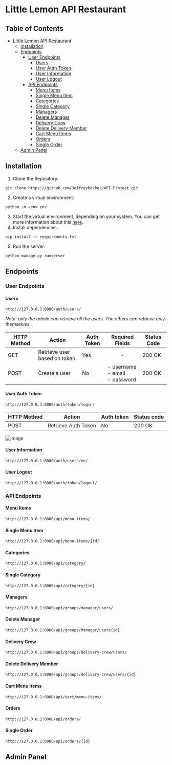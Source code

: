 # Little Lemon API Restaurant

## Table of Contents
* [Little Lemon API Restaurant](#little-lemon-api-restaurant)
    * [Installation](#installation)
    * [Endpoints](#endpoints)
        * [User Endpoints](#user-endpoints)
           * [Users](#users)
           * [User Auth Token](#user-auth-token)
           * [User Information](#user-information)
           * [User Logout](#user-logout)
        * [API Endpoints](#api-endpoints)
           * [Menu Items](#menu-items)
           * [Single Menu Item](#single-menu-item)
           * [Categories](#categories)
           * [Single Category](#single-category)
           * [Managers](#managers)
           * [Delete Manager](#delete-manager)
           * [Delivery Crew](#delivery-crew)
           * [Delete Delivery Member](#delete-delivery-member)
           * [Cart Menu Items](#cart-menu-items)
           * [Orders](#orders)
           * [Single Order](#single-order)
    * [Admin Panel](#admin-panel)

## Installation
1. Clone the Repository:
```
git clone https://github.com/Jeffreybekker/API-Project.git
```
2. Create a virtual environment:
```
python -m venv env
```
3. Start the virtual environment, depending on your system. You can get more information about this <a href="https://docs.python.org/3/tutorial/venv.html">here</a>.
4. Install dependencies:
```
pip install -r requirements.txt
```
5. Run the server:
```
python manage.py runserver
```
## Endpoints
### User Endpoints
#### Users
```
http://127.0.0.1:8000/auth/users/
```
*Note: only the admin can retrieve all the users. The others can retrieve only themselves.*
<table>
	<thead>
		<tr>
			<th>HTTP Method</th>
			<th>Action</th>
			<th>Auth Token</th>
			<th>Required Fields</th>
			<th>Status Code</th>
		</tr>
	</thead>
	<tbody>
		<tr>
			<td>GET</td>
			<td>Retrieve user based on token</td>
			<td>Yes</td>
			<th>-</th>
			<td>200 OK</td>
		</tr>
		<tr>
			<td>POST</td>
			<td>Create a user</td>
			<td>No</td>
			<td>- username<br>- email<br>- password</td>
			<td>200 OK</td>
		</tr>
	</tbody>
</table>

#### User Auth Token
```
http://127.0.0.1:8000/auth/token/login/
```
<table>
	<thead>
		<tr>
			<th>HTTP Method</th>
			<th>Action</th>
			<th>Auth token</th>
			<th>Status code</th>
		</tr>
	</thead>
	<tbody>
		<tr>
			<td>POST</td>
			<td>Retrieve Auth Token</td>
			<td>No</td>
			<td>200 OK</td>
		</tr>
	</tbody>
</table>

![image](https://github.com/user-attachments/assets/15e1f94c-e61b-404c-a85c-5e7a1c9ed16b)

#### User Information
```
http://127.0.0.1:8000/auth/users/me/
```
#### User Logout
```
http://127.0.0.1:8000/auth/token/logout/
```
### API Endpoints
#### Menu Items
```
http://127.0.0.1:8000/api/menu-items/
```
#### Single Menu Item
```
http://127.0.0.1:8000/api/menu-items/{id}
```
#### Categories
```
http://127.0.0.1:8000/api/category/
```
#### Single Category
```
http://127.0.0.1:8000/api/category/{id}
```
#### Managers
```
http://127.0.0.1:8000/api/groups/manager/users/
```
#### Delete Manager
```
http://127.0.0.1:8000/api/groups/manager/users{id}
```
#### Delivery Crew
```
http://127.0.0.1:8000/api/groups/delivery-crew/users/
```
#### Delete Delivery Member
```
http://127.0.0.1:8000/api/groups/delivery-crew/users/{id}
```
#### Cart Menu Items
```
http://127.0.0.1:8000/api/cart/menu-items/
```
#### Orders
```
http://127.0.0.1:8000/api/orders/
```
#### Single Order
```
http://127.0.0.1:8000/api/orders/{id}
```
## Admin Panel
        
